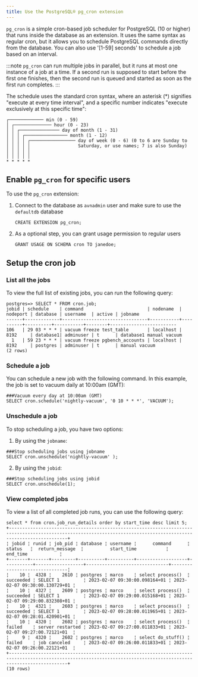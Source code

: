 ```yaml
---
title: Use the PostgreSQL® pg_cron extension
---
```


`pg_cron` is a simple cron-based job scheduler for PostgreSQL (10 or
higher) that runs inside the database as an extension. It uses the same
syntax as regular cron, but it allows you to schedule PostgreSQL
commands directly from the database. You can also use \'\[1-59\]
seconds\' to schedule a job based on an interval.

:::note
`pg_cron` can run multiple jobs in parallel, but it runs at most one
instance of a job at a time. If a second run is supposed to start before
the first one finishes, then the second run is queued and started as
soon as the first run completes.
:::

The schedule uses the standard cron syntax, where an asterisk (\*)
signifies \"execute at every time interval\", and a specific number
indicates \"execute exclusively at this specific time\":

``` 
┌───────────── min (0 - 59)
│ ┌────────────── hour (0 - 23)
│ │ ┌─────────────── day of month (1 - 31)
│ │ │ ┌──────────────── month (1 - 12)
│ │ │ │ ┌───────────────── day of week (0 - 6) (0 to 6 are Sunday to
│ │ │ │ │                  Saturday, or use names; 7 is also Sunday)
│ │ │ │ │
│ │ │ │ │
* * * * *
```

## Enable `pg_cron` for specific users

To use the `pg_cron` extension:

1.  Connect to the database as `avnadmin` user and make sure to use the
    `defaultdb` database

    ``` 
    CREATE EXTENSION pg_cron;
    ```

2.  As a optional step, you can grant usage permission to regular users

    ``` 
    GRANT USAGE ON SCHEMA cron TO janedoe;
    ```

## Setup the cron job

### List all the jobs

To view the full list of existing jobs, you can run the following query:

``` 
postgres=> SELECT * FROM cron.job;
jobid | schedule    | command                        | nodename  | nodeport | database | username  | active | jobname
------+-------------+--------------------------------+-----------+----------+----------+-----------+--------+-------------------------
106   | 29 03 * * * | vacuum freeze test_table       | localhost | 8192     | database1| adminuser | t      | database1 manual vacuum
  1   | 59 23 * * * | vacuum freeze pgbench_accounts | localhost | 8192     | postgres | adminuser | t      | manual vacuum
(2 rows)  
```

### Schedule a job

You can schedule a new job with the following command. In this example,
the job is set to vacuum daily at 10:00am (GMT):

``` 
###Vacuum every day at 10:00am (GMT)
SELECT cron.schedule('nightly-vacuum', '0 10 * * *', 'VACUUM');
```

### Unschedule a job

To stop scheduling a job, you have two options:

1.  By using the `jobname`:

``` 
###Stop scheduling jobs using jobname
SELECT cron.unschedule('nightly-vacuum' );
```

2.  By using the `jobid`:

``` 
###Stop scheduling jobs using jobid
SELECT cron.unschedule(1);
```

### View completed jobs

To view a list of all completed job runs, you can use the following
query:

``` 
select * from cron.job_run_details order by start_time desc limit 5;
+------------------------------------------------------------------------------------------------------------------------------------------------------------------+
¦ jobid ¦ runid ¦ job_pid ¦ database ¦ username ¦      command      ¦  status   ¦  return_message  ¦          start_time           ¦           end_time            ¦
+-------+-------+---------+----------+----------+-------------------+-----------+------------------+-------------------------------+-------------------------------¦
¦    10 ¦  4328 ¦    2610 ¦ postgres ¦ marco    ¦ select process()  ¦ succeeded ¦ SELECT 1         ¦ 2023-02-07 09:30:00.098164+01 ¦ 2023-02-07 09:30:00.130729+01 ¦
¦    10 ¦  4327 ¦    2609 ¦ postgres ¦ marco    ¦ select process()  ¦ succeeded ¦ SELECT 1         ¦ 2023-02-07 09:29:00.015168+01 ¦ 2023-02-07 09:29:00.832308+01 ¦
¦    10 ¦  4321 ¦    2603 ¦ postgres ¦ marco    ¦ select process()  ¦ succeeded ¦ SELECT 1         ¦ 2023-02-07 09:28:00.011965+01 ¦ 2023-02-07 09:28:01.420901+01 ¦
¦    10 ¦  4320 ¦    2602 ¦ postgres ¦ marco    ¦ select process()  ¦ failed    ¦ server restarted ¦ 2023-02-07 09:27:00.011833+01 ¦ 2023-02-07 09:27:00.72121+01  ¦
¦     9 ¦  4320 ¦    2602 ¦ postgres ¦ marco    ¦ select do_stuff() ¦ failed    ¦ job canceled     ¦ 2023-02-07 09:26:00.011833+01 ¦ 2023-02-07 09:26:00.22121+01  ¦
+------------------------------------------------------------------------------------------------------------------------------------------------------------------+
(10 rows)
```
